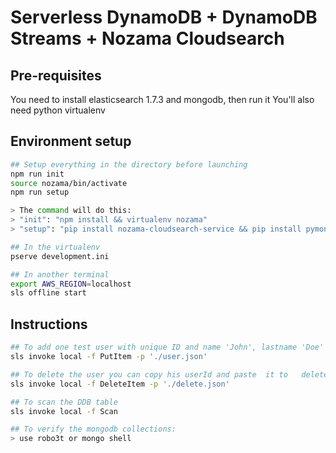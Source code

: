 # Serverless DynamoDB + DynamoDB Streams + Nozama Cloudsearch

## Pre-requisites
You need to install elasticsearch 1.7.3 and mongodb, then run it
You'll also need python virtualenv

## Environment setup

```bash
## Setup everything in the directory before launching
npm run init
source nozama/bin/activate
npm run setup

> The command will do this:
> "init": "npm install && virtualenv nozama"
> "setup": "pip install nozama-cloudsearch-service && pip install pymongo==2.7.2"

## In the virtualenv
pserve development.ini

## In another terminal
export AWS_REGION=localhost
sls offline start
```

##  Instructions

```bash
## To add one test user with unique ID and name 'John', lastname 'Doe'
sls invoke local -f PutItem -p './user.json'

## To delete the user you can copy his userId and paste  it to   delete.json then run:
sls invoke local -f DeleteItem -p './delete.json'

## To scan the DDB table
sls invoke local -f Scan

## To verify the mongodb collections:
> use robo3t or mongo shell
```